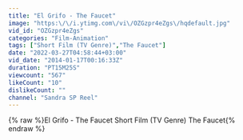 ```yaml
---
title: "El Grifo - The Faucet"
image: "https:\/\/i.ytimg.com\/vi\/OZGzpr4eZgs\/hqdefault.jpg"
vid_id: "OZGzpr4eZgs"
categories: "Film-Animation"
tags: ["Short Film (TV Genre)","The Faucet"]
date: "2022-03-27T04:58:44+03:00"
vid_date: "2014-01-17T00:16:33Z"
duration: "PT15M25S"
viewcount: "567"
likeCount: "10"
dislikeCount: ""
channel: "Sandra SP Reel"
---
```

{% raw %}El Grifo - The Faucet Short Film (TV Genre) The Faucet{% endraw %}
